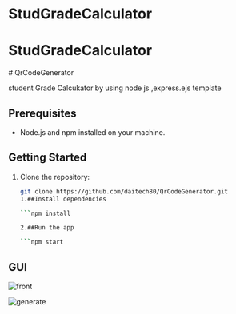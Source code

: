﻿# StudGradeCalculator
# StudGradeCalculator
﻿# QrCodeGenerator


student Grade Calcukator  by using node js ,express.ejs  template 






## Prerequisites

- Node.js and npm installed on your machine.


## Getting Started

1. Clone the repository:  

   ```bash
   git clone https://github.com/daitech80/QrCodeGenerator.git
   1.##Install dependencies
   
   ```npm install

   2.##Run the app
   
   ```npm start

   
## GUI

![front](https://github.com/user-attachments/assets/3a744a18-4fec-4ea8-8e4b-9edeb629e835)

![generate](https://github.com/user-attachments/assets/1f47600d-a3b5-4b5c-a10b-afe656e9ac61)



